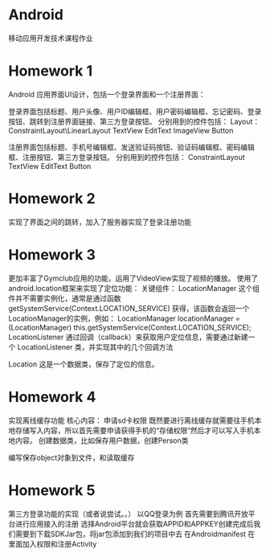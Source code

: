 # Android
移动应用开发技术课程作业

# Homework 1
Android 应用界面UI设计，包括一个登录界面和一个注册界面：
  
登录界面包括标题、用户头像、用户ID编辑框、用户密码编辑框、忘记密码、登录按钮、跳转到注册界面链接、第三方登录按钮。
分别用到的控件包括：
Layout：ConstraintLayout\LinearLayout
TextView
EditText
ImageView
Button
  
注册界面包括标题、手机号编辑框、发送验证码按钮、验证码编辑框、密码编辑框、注册按钮、第三方登录按钮。
分别用到的控件包括：
ConstraintLayout
TextView
EditText
Button


# Homework 2
实现了界面之间的跳转，加入了服务器实现了登录注册功能


# Homework 3
更加丰富了Gymclub应用的功能，运用了VideoView实现了视频的播放。
使用了android.location框架来实现了定位功能：
关键组件：
LocationManager
这个组件并不需要实例化，通常是通过函数 
getSystemService(Context.LOCATION_SERVICE) 
获得，该函数会返回一个LocationManager的实例，例如：
LocationManager locationManager = (LocationManager) this.getSystemService(Context.LOCATION_SERVICE);
LocationListener
通过回调（callback）来获取用户定位信息，需要通过新建一个 LocationListener 类，并实现其中的几个回调方法
 
Location
这是一个数据类，保存了定位的信息。


# Homework 4
实现离线缓存功能
核心内容：
申请sd卡权限
既然要进行离线缓存就需要往手机本地存储写入内容，所以首先需要申请获得手机的“存储权限”然后才可以写入手机本地内容。
创建数据类，比如保存用户数据，创建Person类
 
编写保存object对象到文件，和读取缓存


# Homework 5
第三方登录功能的实现（或者说尝试。。）
以QQ登录为例
首先需要到腾讯开放平台进行应用接入的注册
选择Android平台就会获取APPID和APPKEY创建完成后我们需要到下载SDKJar包，将jar包添加到我们的项目中去
在Androidmanifest 在里面加入权限和注册Activity 
 

